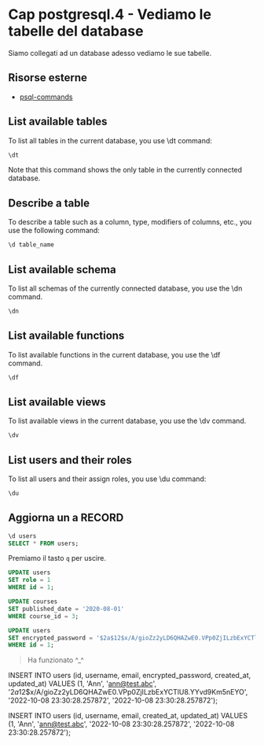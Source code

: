 # <a name="top"></a> Cap postgresql.4 - Vediamo le tabelle del database

Siamo collegati ad un database adesso vediamo le sue tabelle.


## Risorse esterne

- [psql-commands](https://www.postgresqltutorial.com/postgresql-administration/psql-commands/)



## List available tables

To list all tables in the current database, you use \dt command:

```sql
\dt
```

Note that this command shows the only table in the currently connected database.

## Describe a table

To describe a table such as a column, type, modifiers of columns, etc., you use the following command:

```sql
\d table_name
```

## List available schema

To list all schemas of the currently connected database, you use the \dn command.

```sql
\dn
```

## List available functions

To list available functions in the current database, you use the \df command.

```sql
\df
```

## List available views

To list available views in the current database, you use the \dv command.

```sql
\dv
```

## List users and their roles

To list all users and their assign roles, you use \du command:

```sql
\du
```


## Aggiorna un a RECORD

```sql
\d users
SELECT * FROM users;
```

Premiamo il tasto `q` per uscire.

```sql
UPDATE users
SET role = 1 
WHERE id = 1;
```

```sql
UPDATE courses
SET published_date = '2020-08-01' 
WHERE course_id = 3;
```


```sql
UPDATE users
SET encrypted_password = '$2a$12$x/A/gioZz2yLD6QHAZwE0.VPp0ZjILzbExYCTlU8.YYvd9Km5nEYO' 
WHERE id = 1;
```

> Ha funzionato ^_^


INSERT INTO users (id, username, email, encrypted_password, created_at, updated_at) VALUES (1, 'Ann', 'ann@test.abc', '$2a$12$x/A/gioZz2yLD6QHAZwE0.VPp0ZjILzbExYCTlU8.YYvd9Km5nEYO', '2022-10-08 23:30:28.257872', '2022-10-08 23:30:28.257872');

INSERT INTO users (id, username, email, created_at, updated_at) VALUES (1, 'Ann', 'ann@test.abc', '2022-10-08 23:30:28.257872', '2022-10-08 23:30:28.257872');

